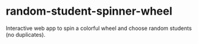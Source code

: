 # random-student-spinner-wheel
Interactive web app to spin a colorful wheel and choose random students (no duplicates).
